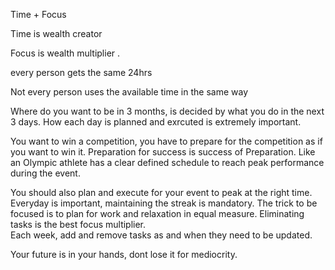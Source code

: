 Time + Focus 


Time is wealth creator

Focus is wealth multiplier .

every person gets the same 24hrs

Not every person uses the available time in the same way

Where do you want to be in 3 months,  is decided by what you do in the next 3 days. How each day is planned and exrcuted is extremely important. 

You want to win a competition,  you have to prepare for the competition as if you want to win it. 
Preparation for success is success of Preparation. Like an Olympic athlete has a clear defined schedule to reach peak performance during the event. 

You should also plan and execute for your event to peak at the right time. 
Everyday is important,  maintaining the streak is mandatory. 
The trick to be focused is to plan for work and relaxation in equal measure. Eliminating tasks is the best focus multiplier.  
Each week, add and remove tasks as and when they need to be updated. 

Your future is in your hands, dont lose it for mediocrity. 